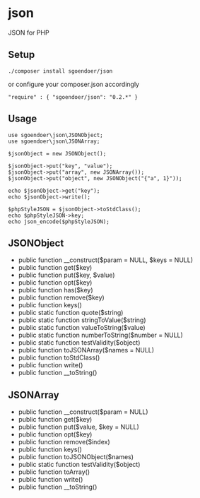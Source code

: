 # json

JSON for PHP

## Setup

    ./composer install sgoendoer/json

or configure your composer.json accordingly

    "require" : { "sgoendoer/json": "0.2.*" }

## Usage

    use sgoendoer\json\JSONObject;
    use sgoendoer\json\JSONArray;
    
    $jsonObject = new JSONObject();
    
    $jsonObject->put("key", "value");
    $jsonObject->put("array", new JSONArray());
    $jsonObject->put("object", new JSONObject("{"a", 1}"));
    
    echo $jsonObject->get("key");
    echo $jsonObject->write();
    
    $phpStyleJSON = $jsonObject->toStdClass();
    echo $phpStyleJSON->key;
    echo json_encode($phpStyleJSON);

## JSONObject

* public function __construct($param = NULL, $keys = NULL)
* public function get($key)
* public function put($key, $value)
* public function opt($key)
* public function has($key)
* public function remove($key)
* public function keys()
* public static function quote($string)
* public static function stringToValue($string)
* public static function valueToString($value)
* public static function numberToString($number = NULL)
* public static function testValidity($object)
* public function toJSONArray($names = NULL)
* public function toStdClass()
* public function write()
* public function __toString()

## JSONArray

* public function __construct($param = NULL)
* public function get($key)
* public function put($value, $key = NULL)
* public function opt($key)
* public function remove($index)
* public function keys()
* public function toJSONObject($names)
* public static function testValidity($object)
* public function toArray()
* public function write()
* public function __toString()
